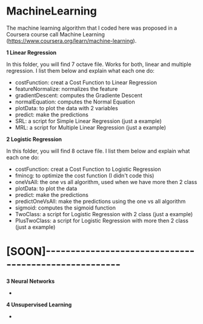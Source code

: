 # MachineLearning

The machine learning algorithm that I coded here was proposed in a Coursera course call Machine Learning (https://www.coursera.org/learn/machine-learning).

**1 Linear Regression**

In this folder, you will find 7 octave file. Works for both, linear and multiple regression. I list them below and explain what each one do:
<ul>
  <li>costFunction: creat a Cost Function to Linear Regression </li>
  <li>featureNormalize: normalizes the feature</li>
  <li>gradientDescent: computes the Gradiente Descent</li>
  <li>normalEquation: computes the Normal Equation</li>
  <li>plotData: to plot the data with 2 variables</li>
  <li>predict: make the predictions</li>
  <li>SRL: a script for Simple Linear Regression (just a example)</li>
  <li>MRL: a script for Multiple Linear Regression (just a example)</li>
</ul>

**2 Logistic Regression**

In this folder, you will find 8 octave file. I list them below and explain what each one do:
<ul>
  <li>costFunction: creat a Cost Function to Logistic Regression </li>
  <li>fmincg: to optimize the cost function (I didn't code this)</li>
  <li>oneVsAll: the one vs all algorithm, used when we have more then 2 class</li>
  <li>plotData: to plot the data</li>
  <li>predict: make the predictions</li>
  <li>predictOneVsAll: make the predictions using the one vs all algorithm</li>
  <li>sigmoid: computes the sigmoid function</li>
  <li>TwoClass: a script for Logistic Regression with 2 class (just a example)</li>
  <li>PlusTwoClass: a script for Logistic Regression with more then 2 class (just a example)</li>
</ul>

# [SOON]-----------------------------------------------------

**3 Neural Networks**

<ul> 
  <li></li>
</ul>

**4 Unsupervised Learning**

<ul> 
  <li></li>
</ul>
